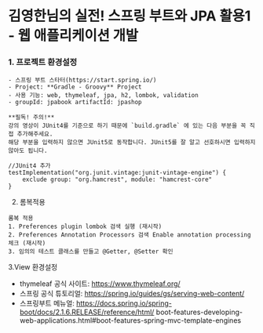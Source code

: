 # 김영한님의 실전! 스프링 부트와 JPA 활용1 - 웹 애플리케이션 개발

### 1. 프로젝트 환경설정
```
- 스프링 부트 스타터(https://start.spring.io/)
- Project: **Gradle - Groovy** Project
- 사용 기능: web, thymeleaf, jpa, h2, lombok, validation
- groupId: jpabook artifactId: jpashop

**필독! 주의!**
강의 영상이 JUnit4를 기준으로 하기 때문에 `build.gradle` 에 있는 다음 부분을 꼭 직접 추가해주세요.
해당 부분을 입력하지 않으면 JUnit5로 동작합니다. JUnit5를 잘 알고 선호하시면 입력하지 않아도 됩니다.

//JUnit4 추가
testImplementation("org.junit.vintage:junit-vintage-engine") {
    exclude group: "org.hamcrest", module: "hamcrest-core"
}
```
2. 롬복적용
```
롬복 적용
1. Preferences plugin lombok 검색 실행 (재시작)
2. Preferences Annotation Processors 검색 Enable annotation processing 체크 (재시작)
3. 임의의 테스트 클래스를 만들고 @Getter, @Setter 확인
```
3.View 환경설정
- thymeleaf 공식 사이트: https://www.thymeleaf.org/
- 스프링 공식 튜토리얼: https://spring.io/guides/gs/serving-web-content/
- 스프링부트 메뉴얼: https://docs.spring.io/spring-boot/docs/2.1.6.RELEASE/reference/html/ boot-features-developing-web-applications.html#boot-features-spring-mvc-template-engines
